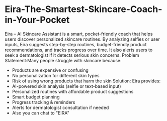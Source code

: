 # Eira-The-Smartest-Skincare-Coach-in-Your-Pocket
Eira – AI Skincare Assistant is a smart, pocket-friendly coach that helps users discover personalized skincare routines. By analyzing selfies or user inputs, Eira suggests step-by-step routines, budget-friendly product recommendations, and tracks progress over time. It also alerts users to seek a dermatologist if it detects serious skin concerns.
Problem Statement:Many people struggle with skincare because:
- Products are expensive or confusing
- No personalization for different skin types
- Risk of using wrong products that harm the skin
Solution:
Eira provides:
- AI-powered skin analysis (selfie or text-based input)
- Personalized routines with affordable product suggestions
- Smart budget planning
- Progress tracking & reminders
- Alerts for dermatologist consultation if needed
- Also you can chat to "EIRA"
  
